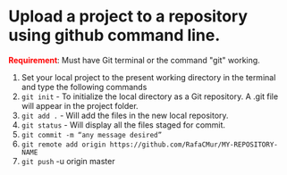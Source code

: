 # Upload a project to a repository using github command line.

<span style="color:red">**Requirement**</span>: Must have Git terminal or the command "git" working.

1. Set your local project to the present working directory in the terminal and type the following commands
2. `git init` - To initialize the local directory as a Git repository. A .git file will appear in the project folder.
3. `git add .` - Will add the files in the new local repository.
4. `git status` - Will display all the files staged for commit.
5. `git commit -m “any message desired”`
6. `git remote add origin https://github.com/RafaCMur/MY-REPOSITORY-NAME`
7. `git push` -u origin master
